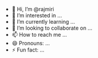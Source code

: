 - 👋 Hi, I’m @rajmiri
- 👀 I’m interested in ...
- 🌱 I’m currently learning ...
- 💞️ I’m looking to collaborate on ...
- 📫 How to reach me ...
- 😄 Pronouns: ...
- ⚡ Fun fact: ...

<!---
rajmiri/rajmiri is a ✨ special ✨ repository because its `README.md` (this file) appears on your GitHub profile.
You can click the Preview link to take a look at your changes.
--->
